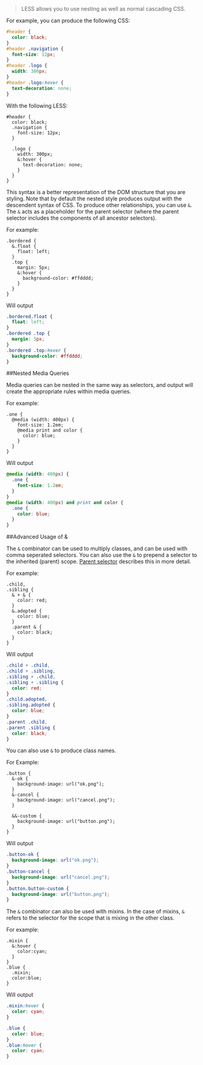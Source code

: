 > LESS allows you to use nesting as well as normal cascading CSS.

For example, you can produce the following CSS:

```css
#header {
  color: black;
}
#header .navigation {
  font-size: 12px;
}
#header .logo {
  width: 300px;
}
#header .logo:hover {
  text-decoration: none;
}
```

With the following LESS:

```less
#header {
  color: black;
  .navigation {
    font-size: 12px;
  }

  .logo {
    width: 300px;
    &:hover {
      text-decoration: none;
    }
  }
}
```

This syntax is a better representation of the DOM structure that you are styling. Note that by default the nested style produces output with the descendent syntax of CSS. To produce other relationships, you can use `&`. The `&` acts as a placeholder for the parent selector (where the parent selector includes the components of all ancestor selectors).

For example:

```less
.bordered {
  &.float {
    float: left;
  }
  .top {
    margin: 5px;
    &:hover {
      background-color: #ffdddd;
    }
  }
}
```

Will output

```css
.bordered.float {
  float: left;
}
.bordered .top {
  margin: 5px;
}
.bordered .top:hover {
  background-color: #ffdddd;
}
```

##Nested Media Queries

Media queries can be nested in the same way as selectors, and output will create the appropriate rules within media queries.

For example:

```less
.one {
  @media (width: 400px) {
    font-size: 1.2em;
    @media print and color {
      color: blue;
    }
  }
}
```

Will output

```css
@media (width: 400px) {
  .one {
    font-size: 1.2em;
  }
}
@media (width: 400px) and print and color {
  .one {
    color: blue;
  }
}
```

##Advanced Usage of &

The `&` combinator can be used to multiply classes, and can be used with comma seperated selectors. You can also use the `&` to prepend a selector to the inherited (parent) scope. [Parent selector](Parent-Selectors.md) describes this in more detail.

For example:

```less
.child,
.sibling {
  & + & {
    color: red;
  }
  &.adopted {
    color: blue;
  }
  .parent & {
    color: black;
  }
}
```

Will output
```css
.child + .child,
.child + .sibling,
.sibling + .child,
.sibling + .sibling {
  color: red;
}
.child.adopted,
.sibling.adopted {
  color: blue;
}
.parent .child,
.parent .sibling {
  color: black;
}
```

You can also use `&` to produce class names.

For Example:

```less
.button {
  &-ok {
    background-image: url("ok.png");
  }
  &-cancel {
    background-image: url("cancel.png");
  }

  &&-custom {
    background-image: url("button.png");
  }
}
```

Will output

```css
.button-ok {
  background-image: url("ok.png");
}
.button-cancel {
  background-image: url("cancel.png");
}
.button.button-custom {
  background-image: url("button.png");
}
```

The `&` combinator can also be used with mixins. In the case of mixins, `&` refers to the selector for the scope that is mixing in the other class.

For example:

```less
.mixin {
  &:hover {
    color:cyan;
  }
}
.blue {
  .mixin;
  color:blue;
}

```

Will output

```css
.mixin:hover {
  color: cyan;
}

.blue {
  color: blue;
}
.blue:hover {
  color: cyan;
}
```
